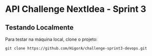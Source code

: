 <h1>API Challenge NextIdea - Sprint 3</h1>

<h2>Testando Localmente</h2>
<p>Para testar na máquina local, clone o projeto:</p>

```code
git clone https://github.com/HigorA/challenge-sprint3-devops.git

```


